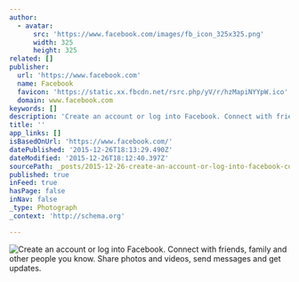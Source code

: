 ```yaml
---
author:
  - avatar:
      src: 'https://www.facebook.com/images/fb_icon_325x325.png'
      width: 325
      height: 325
related: []
publisher:
  url: 'https://www.facebook.com'
  name: Facebook
  favicon: 'https://static.xx.fbcdn.net/rsrc.php/yV/r/hzMapiNYYpW.ico'
  domain: www.facebook.com
keywords: []
description: 'Create an account or log into Facebook. Connect with friends, family and other people you know. Share photos and videos, send messages and get updates.'
title: ''
app_links: []
isBasedOnUrl: 'https://www.facebook.com/'
datePublished: '2015-12-26T18:13:29.490Z'
dateModified: '2015-12-26T18:12:40.397Z'
sourcePath: _posts/2015-12-26-create-an-account-or-log-into-facebook-connect-with-friends.md
published: true
inFeed: true
hasPage: false
inNav: false
_type: Photograph
_context: 'http://schema.org'

---
```

![Create an account or log into Facebook&period; Connect with friends&comma; family and other people you know&period; Share photos and videos&comma; send messages and get updates&period;](https://www.facebook.com/images/fb_icon_325x325.png)